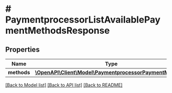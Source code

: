 # # PaymentprocessorListAvailablePaymentMethodsResponse


## Properties 


Name | Type | Description | Notes
------------ | ------------- | ------------- | -------------
**methods**| [**\OpenAPI\Client\Model\PaymentprocessorPaymentMethod[]**](PaymentprocessorPaymentMethod.md) |   | [optional]


[[Back to Model list]](../../README.md#models) [[Back to API list]](../../README.md#endpoints) [[Back to README]](../../README.md)

